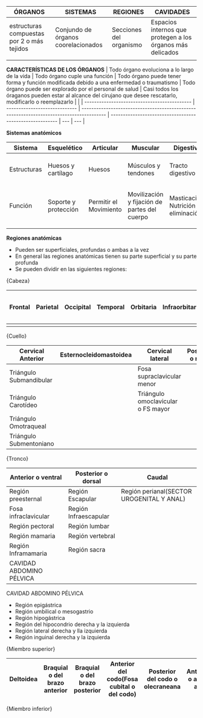 | ÓRGANOS                                    | SISTEMAS                            | REGIONES                | CAVIDADES                                                  |
| ------------------------------------------ | ----------------------------------- | ----------------------- | ---------------------------------------------------------- |
| estructuras compuestas por 2 o más tejidos | Conjundo de órganos coorelacionados | Secciones del organismo | Espacios internos que protegen a los órganos más delicados |
|                                         |                                     |                         |                                                            |

**CARACTERÍSTICAS DE LOS ÓRGANOS**
| Todo órgano evoluciona a lo largo de la vida | Todo órgano cuple una función | Todo órgano puede tener forma y función modificada debido a una enfermedad o traumatismo | Todo órgano puede ser explorado por el personal de salud | Casi todos los óraganos pueden estar al alcance del cirujano que desee rescatarlo, modificarlo o reemplazarlo    |     |
| -------------------------------------------- | ----------------------------- | ---------------------------------------------------------------------------------------- | -------------------------------------------------------- | --- | --- |

**Sistemas anatómicos**

| Sistema     | Esquelético          | Articular              | Muscular                                     | Digestivo                            | Respiratorio         | Urinario                                  | Genitales                             | Endocrino                          | Cardiovascular                                | Linfático              | Nervioso                                         | Tegumentario                          |
| ----------- | -------------------- | ---------------------- | -------------------------------------------- | ------------------------------------ | -------------------- | ----------------------------------------- | ------------------------------------- | ---------------------------------- | --------------------------------------------- | ---------------------- | ------------------------------------------------ | ------------------------------------- |
| Estructuras | Huesos y cartílago   | Huesos                 | Músculos y tendones                          | Tracto digestivo                     | Conductos y pulmones | Riñones, vejiga y vias urinarias          | Gónadas, conductos y órganos sexuales | Glándulas                          | Corazón y vasos sanguíneos                    | Vasos, nodos y órganos | Nervios y tejido nervioso                        | Piel, anexos a esta y tela subcutánea |
| Función     | Soporte y protección | Permitir el Movimiento | Movilización y fijación de partes del cuerpo | Masticación, Nutrición y eliminación | Respiración          | Producir, transportar y eliminar la orina | Reproducción                          | Secreción y regulación de hormonas | Conducción sanguínea y componentes de/en esta | Inmunitaria            | Transporte de señales o impulsos físico-químicas | Protección                            |
|             |                      |                        |                                              |                                      |                      |                                           |                                       |                                    |                                               |                        |                                                  |                                       |

**Regiones anatómicas**
- Pueden ser superficiales, profundas o ambas a la vez
- En general las regiones anatómicas tienen su parte superficial y su parte profunda
- Se pueden dividir en las siguientes regiones:

{Cabeza}

| Frontal | Parietal | Occipital | Temporal | Orbitaria | Infraorbitaria | Nasal | Labial o Oral | Mentoniana | De la mejilla o bucal | Cigomática |
| ------- | -------- | --------- | -------- | --------- | -------------- | ----- | ------------- | ---------- | --------------------- | ---------- |
|         |          |           |          |           |                |       |               |            |                       |            |

{Cuello}

| Cervical Anterior       | Esternocleidomastoidea | Cervical lateral                   | Posterior o nucal |     |
| ----------------------- | ---------------------- | ---------------------------------- | ----------------- | --- |
| Triángulo Submandibular |                        | Fosa supraclavicular menor         |                   |     |
| Triángulo Carotídeo     |                        | Triángulo omoclavicular o FS mayor |                   |     |
| Triángulo Omotraqueal   |                        |                                    |                   |     |
| Triángulo Submentoniano |                        |                                    |                   |     |

{Tronco}

| Anterior o ventral        | Posterior o dorsal   | Caudal          |
| ------------------------ | --------------------- | --------------- |
| Región preesternal      | Región Escapular      | Región perianal(SECTOR UROGENITAL Y ANAL) |
| Fosa infraclavicular     | Región Infraescapular |                 |
| Región pectoral          | Región lumbar         |                 |
| Región mamaria           | Región vertebral      |                 |
| Región Inframamaria      | Región sacra          |                 |
| CAVIDAD ABDOMINO PÉLVICA |                       |                 |

CAVIDAD ABDOMINO PÉLVICA
- Región epigástrica
- Región umbilical o mesogastrio
- Región hipogástrica
- Región del hipocondrio derecha y la izquierda
- Región lateral derecha y lla izquierda
- Región inguinal derecha y la izquierda

{Miembro superior}

| Deltoidea | Braquial o del brazo anterior | Braquial o del brazo posterior | Anterior del codo(Fosa cubital o del codo) | Posterior del codo o olecraneana | Antebraquial o antebrazo anterior | Antebraquial o antebrazo posterior | Anterior del carpo(muñeca anterior) | Posterior del carpo(muñeca posterior) | Región dorsal de lamano | Región palmar de lamano    |     |     |
| --------- | ----------------------------- | ------------------------------ | ------------------------------------------ | -------------------------------- | --------------------------------- | ---------------------------------- | ----------------------------------- | ------------------------------------- | ----------------------- | --- | --- | --- |
{Miembro inferior}